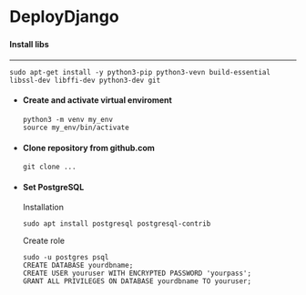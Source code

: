 # DeployDjango

### 

#### Install libs
---
  ```
  sudo apt-get install -y python3-pip python3-vevn build-essential libssl-dev libffi-dev python3-dev git
  ```

* #### Create and activate virtual enviroment
  ```
  python3 -m venv my_env
  source my_env/bin/activate
  ```

* ####  Clone repository from github.com
  ```
  git clone ...
  ```

* #### Set PostgreSQL 
  Installation
  ```
  sudo apt install postgresql postgresql-contrib
  ```
  
  Create role
  ```
  sudo -u postgres psql
  CREATE DATABASE yourdbname;
  CREATE USER youruser WITH ENCRYPTED PASSWORD 'yourpass';
  GRANT ALL PRIVILEGES ON DATABASE yourdbname TO youruser;
  ```
  

